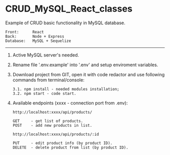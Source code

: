 # CRUD_MySQL_React_classes

Example of CRUD basic functionality in MySQL database.

    Front:      React
    Back:       Node + Express
    Database:   MySQL + Sequelize
__________________________________________________________________

1.  Active MySQL server's needed.

2.  Rename file '.env.example' into '.env' and setup enviroment variables.

3.  Download project from GIT, open it with code redactor and use following commands from terminal/console:
   
        3.1. npm install - needed modules installation;
        3.2. npm start - code start.

4.  Available endpoints (xxxx - connection port from .env):

        http://localhost:xxxx/api/products/
        
        GET     - get list of products.
        POST    - add new products in list.
        
        http://localhost:xxxx/api/products/:id

        PUT     - edit product info (by product ID).
        DELETE  - delete product from list (by product ID).
